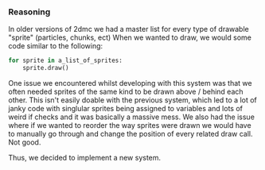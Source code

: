 ### Reasoning

In older versions of 2dmc we had a master list for every type of drawable "sprite" (particles, chunks, ect)
When we wanted to draw, we would some code similar to the following:

```python
for sprite in a_list_of_sprites:
    sprite.draw()
```

One issue we encountered whilst developing with this system was that we often needed sprites of the same kind to be drawn above / behind each other.
This isn't easily doable with the previous system, which led to a lot of janky code with singlular sprites being assigned to variables and lots of weird if checks and it was basically a massive mess.
We also had the issue where if we wanted to reorder the way sprites were drawn we would have to manually go through and change the position of every related draw call.
Not good.

Thus, we decided to implement a new system.
